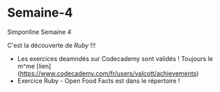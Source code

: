 # Semaine-4
Simponline Semaine 4

C'est la découverte de _Ruby_ !!!
* Les exercices deamndés sur Codecademy sont validés ! Toujours le m^me [lien] (https://www.codecademy.com/fr/users/valcott/achievements)
* Exercice Ruby - Open Food Facts est dans le répertoire !